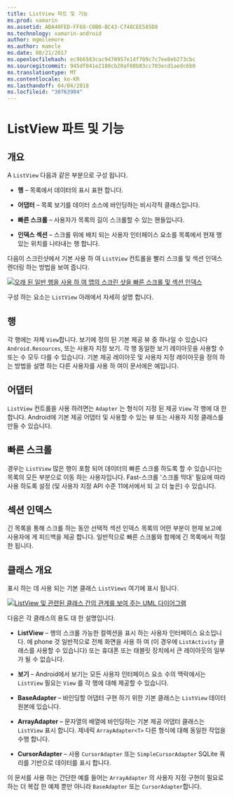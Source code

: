 ```yaml
---
title: ListView 파트 및 기능
ms.prod: xamarin
ms.assetid: ABA40FED-FF68-C0B0-BC43-C748CEE585D8
ms.technology: xamarin-android
author: mgmclemore
ms.author: mamcle
ms.date: 08/21/2017
ms.openlocfilehash: ec9b6583cac9478957e14f709c7c7ee8eb273cbc
ms.sourcegitcommit: 945df041e2180cb20af08b83cc703ecd1aedc6b0
ms.translationtype: MT
ms.contentlocale: ko-KR
ms.lasthandoff: 04/04/2018
ms.locfileid: "30763984"
---
```

# <a name="listview-parts-and-functionality"></a>ListView 파트 및 기능


## <a name="overview"></a>개요

A `ListView` 다음과 같은 부분으로 구성 됩니다.

- **행** &ndash; 목록에서 데이터의 표시 표현 합니다.

- **어댑터** &ndash; 목록 보기를 데이터 소스에 바인딩하는 비시각적 클래스입니다.

- **빠른 스크롤** &ndash; 사용자가 목록의 길이 스크롤할 수 있는 핸들입니다.

- **인덱스 섹션** &ndash; 스크롤 위에 배치 되는 사용자 인터페이스 요소를 목록에서 현재 행 있는 위치를 나타내는 행 합니다.

다음이 스크린샷에서 기본 사용 하 여 `ListView` 컨트롤을 빨리 스크롤 및 섹션 인덱스 렌더링 하는 방법을 보여 줍니다.

[![오래 된 일반 행을 사용 하 여 앱의 스크린 샷을 빠른 스크롤 및 섹션 인덱스](parts-and-functionality-images/listviewparts.png)](parts-and-functionality-images/listviewparts.png#lightbox)

구성 하는 요소는 `ListView` 아래에서 자세히 설명 합니다.


## <a name="rows"></a>행

각 행에는 자체 `View`합니다. 보기에 정의 된 기본 제공 뷰 중 하나일 수 있습니다 `Android.Resources`, 또는 사용자 지정 보기. 각 행 동일한 보기 레이아웃을 사용할 수 또는 수 모두 다를 수 있습니다. 기본 제공 레이아웃 및 사용자 지정 레이아웃을 정의 하는 방법을 설명 하는 다른 사용자를 사용 하 여이 문서에은 예입니다.


## <a name="adapter"></a>어댑터

`ListView` 컨트롤을 사용 하려면는 `Adapter` 는 형식이 지정 된 제공 `View` 각 행에 대 한 합니다. Android에 기본 제공 어댑터 및 사용할 수 있는 뷰 또는 사용자 지정 클래스를 만들 수 있습니다.


## <a name="fast-scrolling"></a>빠른 스크롤

경우는 `ListView` 많은 행이 포함 되어 데이터의 빠른 스크롤 하도록 할 수 있습니다는 목록의 모든 부분으로 이동 하는 사용자입니다. Fast-스크롤 '스크롤 막대' 필요에 따라 사용 하도록 설정 (및 사용자 지정 API 수준 11에서에서 되 고 더 높은) 수 있습니다.


## <a name="section-index"></a>섹션 인덱스

긴 목록을 통해 스크롤 하는 동안 선택적 섹션 인덱스 목록의 어떤 부분이 현재 보고에 사용자에 게 피드백을 제공 합니다. 일반적으로 빠른 스크롤와 함께에 긴 목록에서 적절 한 됩니다.


## <a name="classes-overview"></a>클래스 개요

표시 하는 데 사용 되는 기본 클래스 `ListViews` 여기에 표시 됩니다.

[![ListView 및 관련된 클래스 간의 관계를 보여 주는 UML 다이어그램](parts-and-functionality-images/image2.png)](parts-and-functionality-images/image2.png#lightbox)

다음은 각 클래스의 용도 대 한 설명입니다.

- **ListView** &ndash; 행의 스크롤 가능한 컬렉션을 표시 하는 사용자 인터페이스 요소입니다. 에 phone 것 일반적으로 전체 화면을 사용 하 여 (이 경우에 `ListActivity` 클래스를 사용할 수 있습니다) 또는 휴대폰 또는 태블릿 장치에서 큰 레이아웃의 일부가 될 수 없습니다.

- **보기** &ndash; Android에서 보기는 모든 사용자 인터페이스 요소 수의 맥락에서는 `ListView` 필요는 `View` 를 각 행에 대해 제공할 수 있습니다.

- **BaseAdapter** &ndash; 바인딩할 어댑터 구현 하기 위한 기본 클래스는 `ListView` 데이터 원본에 있습니다.

- **ArrayAdapter** &ndash; 문자열의 배열에 바인딩하는 기본 제공 어댑터 클래스는 `ListView` 표시 합니다. 제네릭 `ArrayAdapter<T>` 다른 형식에 대해 동일한 작업을 수행 합니다.

- **CursorAdapter** &ndash; 사용 `CursorAdapter` 또는 `SimpleCursorAdapter` SQLite 쿼리를 기반으로 데이터를 표시 합니다.

이 문서를 사용 하는 간단한 예를 들어는 `ArrayAdapter` 의 사용자 지정 구현이 필요로 하는 더 복잡 한 예제 뿐만 아니라 `BaseAdapter` 또는 `CursorAdapter`합니다.

